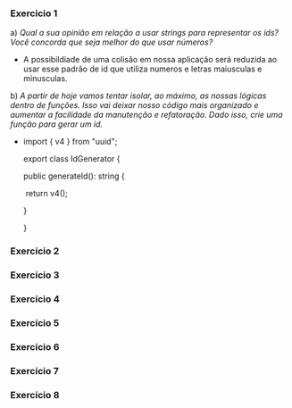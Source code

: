 ### Exercicio 1

a)  *Qual a sua opinião em relação a usar strings para representar os ids? Você concorda que seja melhor do que usar números?*

- A possibildiade de uma colisão em nossa aplicação será reduzida ao usar esse padrão de id que utiliza numeros e letras maiusculas e minusculas.

b) *A partir de hoje vamos tentar isolar, ao máximo, as nossas lógicas dentro de funções. Isso vai deixar nosso código mais organizado e aumentar a facilidade da manutenção e refatoração. Dado isso, crie uma função para gerar um id.* 

- import { v4 } from "uuid";

  

  export class IdGenerator {

    public generateId(): string {

  ​    return v4();

    }

  }

### Exercicio 2



### Exercicio 3



### Exercicio 4



### Exercicio 5



### Exercicio 6



### Exercicio 7



### Exercicio 8


